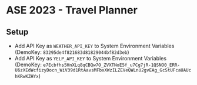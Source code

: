 # ASE 2023 - Travel Planner
## Setup
- Add API Key as ```WEATHER_API_KEY``` to System Environment Variables (DemoKey: ```83295de4f821683d81829044bf82d3eb```)
- Add API Key as ```YELP_API_KEY``` to System Environment Variables (DemoKey: ```e7Ecbfhs5HnXLq8qCBQw7O_ZVXTNoE5f_u7Cg7jR-1QSNO0_ERR-U6zXEdWcfizyDocn_WiV39d1RtAavsMFbxXWzILZEVeQWLnU2gvEAg_GcStUFcaUAUchKRwKZHYx```)
